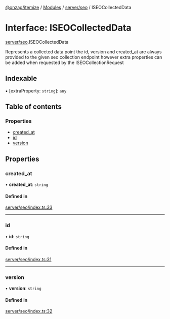 [@onzag/itemize](../README.md) / [Modules](../modules.md) / [server/seo](../modules/server_seo.md) / ISEOCollectedData

# Interface: ISEOCollectedData

[server/seo](../modules/server_seo.md).ISEOCollectedData

Represents a collected data point
the id, version and created_at are always
provided to the given seo collection endpoint
however extra properties can be added when requested by
the ISEOCollectionRequest

## Indexable

▪ [extraProperty: `string`]: `any`

## Table of contents

### Properties

- [created\_at](server_seo.ISEOCollectedData.md#created_at)
- [id](server_seo.ISEOCollectedData.md#id)
- [version](server_seo.ISEOCollectedData.md#version)

## Properties

### created\_at

• **created\_at**: `string`

#### Defined in

[server/seo/index.ts:33](https://github.com/onzag/itemize/blob/f2f29986/server/seo/index.ts#L33)

___

### id

• **id**: `string`

#### Defined in

[server/seo/index.ts:31](https://github.com/onzag/itemize/blob/f2f29986/server/seo/index.ts#L31)

___

### version

• **version**: `string`

#### Defined in

[server/seo/index.ts:32](https://github.com/onzag/itemize/blob/f2f29986/server/seo/index.ts#L32)
